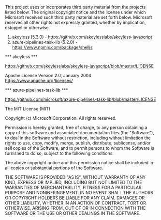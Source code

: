 This project uses or incorporates third party material from the projects 
listed below.  The original copyright notice and the license under which 
Microsoft received such third party material are set forth below.  Microsoft 
reserves all other rights not expressly granted, whether by implication, 
estoppel or otherwise.

1. akeyless (5.3.0) - https://github.com/akeylesslabs/akeyless-javascript
2. azure-pipelines-task-lib (5.2.0) - https://www.npmjs.com/package/shelljs


*** akeyless ***

https://github.com/akeylesslabs/akeyless-javascript/blob/master/LICENSE

Apache License
Version 2.0, January 2004
https://www.apache.org/licenses/


*** azure-pipelines-task-lib ***

https://github.com/microsoft/azure-pipelines-task-lib/blob/master/LICENSE

The MIT License (MIT)

Copyright (c) Microsoft Corporation. All rights reserved.

Permission is hereby granted, free of charge, to any person obtaining a copy
of this software and associated documentation files (the "Software"), to deal
in the Software without restriction, including without limitation the rights
to use, copy, modify, merge, publish, distribute, sublicense, and/or sell
copies of the Software, and to permit persons to whom the Software is
furnished to do so, subject to the following conditions:

The above copyright notice and this permission notice shall be included in all
copies or substantial portions of the Software.

THE SOFTWARE IS PROVIDED "AS IS", WITHOUT WARRANTY OF ANY KIND, EXPRESS OR
IMPLIED, INCLUDING BUT NOT LIMITED TO THE WARRANTIES OF MERCHANTABILITY,
FITNESS FOR A PARTICULAR PURPOSE AND NONINFRINGEMENT. IN NO EVENT SHALL THE
AUTHORS OR COPYRIGHT HOLDERS BE LIABLE FOR ANY CLAIM, DAMAGES OR OTHER
LIABILITY, WHETHER IN AN ACTION OF CONTRACT, TORT OR OTHERWISE, ARISING FROM,
OUT OF OR IN CONNECTION WITH THE SOFTWARE OR THE USE OR OTHER DEALINGS IN THE
SOFTWARE.